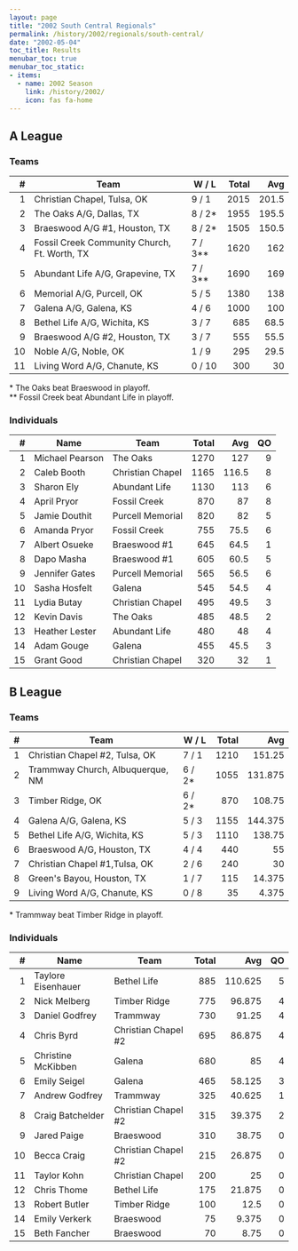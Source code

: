 ```yaml
---
layout: page
title: "2002 South Central Regionals"
permalink: /history/2002/regionals/south-central/
date: "2002-05-04"
toc_title: Results
menubar_toc: true
menubar_toc_static:
- items:
  - name: 2002 Season
    link: /history/2002/
    icon: fas fa-home
---
```


## A League

### Teams

| #  | Team                                         | W / L   | Total | Avg   |
|---:|----------------------------------------------|---------|------:|------:|
| 1  | Christian Chapel, Tulsa, OK                  | 9 / 1   | 2015  | 201.5 |
| 2  | The Oaks A/G, Dallas, TX                     | 8 / 2*  | 1955  | 195.5 |
| 3  | Braeswood A/G #1, Houston, TX                | 8 / 2*  | 1505  | 150.5 |
| 4  | Fossil Creek Community Church, Ft. Worth, TX | 7 / 3** | 1620  | 162   |
| 5  | Abundant Life A/G, Grapevine, TX             | 7 / 3** | 1690  | 169   |
| 6  | Memorial A/G, Purcell, OK                    | 5 / 5   | 1380  | 138   |
| 7  | Galena A/G, Galena, KS                       | 4 / 6   | 1000  | 100   |
| 8  | Bethel Life A/G, Wichita, KS                 | 3 / 7   | 685   | 68.5  |
| 9  | Braeswood A/G #2, Houston, TX                | 3 / 7   | 555   | 55.5  |
| 10 | Noble A/G, Noble, OK                         | 1 / 9   | 295   | 29.5  |
| 11 | Living Word A/G, Chanute, KS                 | 0 / 10  | 300   | 30    |

\* The Oaks beat Braeswood in playoff.\
\*\* Fossil Creek beat Abundant Life in playoff.

### Individuals

| #  | Name            | Team             | Total | Avg   | QO |
|---:|-----------------|------------------|------:|------:|---:|
| 1  | Michael Pearson | The Oaks         | 1270  | 127   | 9  |
| 2  | Caleb Booth     | Christian Chapel | 1165  | 116.5 | 8  |
| 3  | Sharon Ely      | Abundant Life    | 1130  | 113   | 6  |
| 4  | April Pryor     | Fossil Creek     | 870   | 87    | 8  |
| 5  | Jamie Douthit   | Purcell Memorial | 820   | 82    | 5  |
| 6  | Amanda Pryor    | Fossil Creek     | 755   | 75.5  | 6  |
| 7  | Albert Osueke   | Braeswood #1     | 645   | 64.5  | 1  |
| 8  | Dapo Masha      | Braeswood #1     | 605   | 60.5  | 5  |
| 9  | Jennifer Gates  | Purcell Memorial | 565   | 56.5  | 6  |
| 10 | Sasha Hosfelt   | Galena           | 545   | 54.5  | 4  |
| 11 | Lydia Butay     | Christian Chapel | 495   | 49.5  | 3  |
| 12 | Kevin Davis     | The Oaks         | 485   | 48.5  | 2  |
| 13 | Heather Lester  | Abundant Life    | 480   | 48    | 4  |
| 14 | Adam Gouge      | Galena           | 455   | 45.5  | 3  |
| 15 | Grant Good      | Christian Chapel | 320   | 32    | 1  |

## B League

### Teams

| # | Team                             | W / L  | Total | Avg     |
|--:|----------------------------------|--------|------:|--------:|
| 1 | Christian Chapel #2, Tulsa, OK   | 7 / 1  | 1210  | 151.25  |
| 2 | Trammway Church, Albuquerque, NM | 6 / 2* | 1055  | 131.875 |
| 3 | Timber Ridge, OK                 | 6 / 2* | 870   | 108.75  |
| 4 | Galena A/G, Galena, KS           | 5 / 3  | 1155  | 144.375 |
| 5 | Bethel Life A/G, Wichita, KS     | 5 / 3  | 1110  | 138.75  |
| 6 | Braeswood A/G, Houston, TX       | 4 / 4  | 440   | 55      |
| 7 | Christian Chapel #1,Tulsa, OK    | 2 / 6  | 240   | 30      |
| 8 | Green's Bayou, Houston, TX       | 1 / 7  | 115   | 14.375  |
| 9 | Living Word A/G, Chanute, KS     | 0 / 8  | 35    | 4.375   |

\* Trammway beat Timber Ridge in playoff.

### Individuals

| #  | Name               | Team                | Total | Avg     | QO |
|---:|--------------------|---------------------|------:|--------:|---:|
| 1  | Taylore Eisenhauer | Bethel Life         | 885   | 110.625 | 5  |
| 2  | Nick Melberg       | Timber Ridge        | 775   | 96.875  | 4  |
| 3  | Daniel Godfrey     | Trammway            | 730   | 91.25   | 4  |
| 4  | Chris Byrd         | Christian Chapel #2 | 695   | 86.875  | 4  |
| 5  | Christine McKibben | Galena              | 680   | 85      | 4  |
| 6  | Emily Seigel       | Galena              | 465   | 58.125  | 3  |
| 7  | Andrew Godfrey     | Trammway            | 325   | 40.625  | 1  |
| 8  | Craig Batchelder   | Christian Chapel #2 | 315   | 39.375  | 2  |
| 9  | Jared Paige        | Braeswood           | 310   | 38.75   | 0  |
| 10 | Becca Craig        | Christian Chapel #2 | 215   | 26.875  | 0  |
| 11 | Taylor Kohn        | Christian Chapel    | 200   | 25      | 0  |
| 12 | Chris Thome        | Bethel Life         | 175   | 21.875  | 0  |
| 13 | Robert Butler      | Timber Ridge        | 100   | 12.5    | 0  |
| 14 | Emily Verkerk      | Braeswood           | 75    | 9.375   | 0  |
| 15 | Beth Fancher       | Braeswood           | 70    | 8.75    | 0  |
